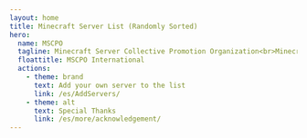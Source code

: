 ```yaml
---
layout: home
title: Minecraft Server List (Randomly Sorted)
hero:
  name: MSCPO
  tagline: Minecraft Server Collective Promotion Organization<br>Minecraft Server List (Randomly Sorted)
  floattitle: MSCPO International
  actions:
    - theme: brand
      text: Add your own server to the list
      link: /es/AddServers/
    - theme: alt
      text: Special Thanks
      link: /es/more/acknowledgement/
---
```

<script setup>
import Server_DATA from './ServerList.yaml'
</script>

<ServerList :servers="Server_DATA"/>
